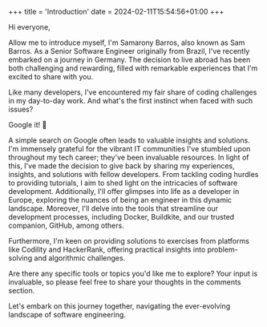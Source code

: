 +++
title = 'Introduction'
date = 2024-02-11T15:54:56+01:00
+++

Hi everyone,

Allow me to introduce myself, I'm Samarony Barros, also known as Sam Barros. As a Senior Software Engineer originally from Brazil, I've recently embarked on a journey in Germany. The decision to live abroad has been both challenging and rewarding, filled with remarkable experiences that I'm excited to share with you.

Like many developers, I've encountered my fair share of coding challenges in my day-to-day work. And what's the first instinct when faced with such issues?

Google it! 🙌

A simple search on Google often leads to valuable insights and solutions. I'm immensely grateful for the vibrant IT communities I've stumbled upon throughout my tech career; they've been invaluable resources. In light of this, I've made the decision to give back by sharing my experiences, insights, and solutions with fellow developers. From tackling coding hurdles to providing tutorials, I aim to shed light on the intricacies of software development. Additionally, I'll offer glimpses into life as a developer in Europe, exploring the nuances of being an engineer in this dynamic landscape. Moreover, I'll delve into the tools that streamline our development processes, including Docker, Buildkite, and our trusted companion, GitHub, among others.

Furthermore, I'm keen on providing solutions to exercises from platforms like Codility and HackerRank, offering practical insights into problem-solving and algorithmic challenges.

Are there any specific tools or topics you'd like me to explore? Your input is invaluable, so please feel free to share your thoughts in the comments section.

Let's embark on this journey together, navigating the ever-evolving landscape of software engineering.
